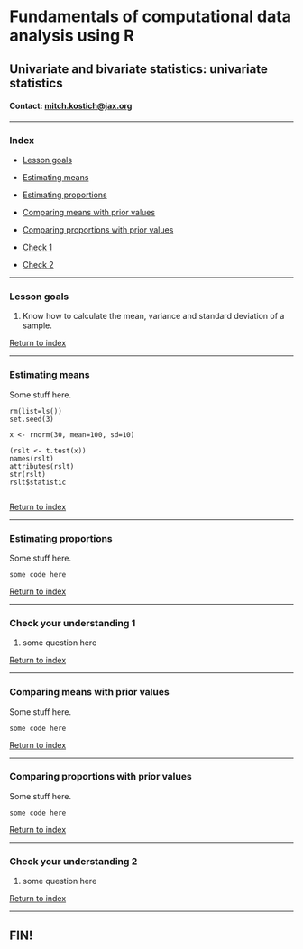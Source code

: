 # Fundamentals of computational data analysis using R
## Univariate and bivariate statistics: univariate statistics
#### Contact: mitch.kostich@jax.org

---

### Index

- [Lesson goals](#lesson-goals)
- [Estimating means](#estimating-means)
- [Estimating proportions](#estimating-proportions)
- [Comparing means with prior values](#comparing-means-with-prior-values)
- [Comparing proportions with prior values](#comparing-proportions-with-prior-values)

- [Check 1](#check-your-understanding-1)
- [Check 2](#check-your-understanding-2)

---

### Lesson goals

1) Know how to calculate the mean, variance and standard deviation of a sample.

[Return to index](#index)

---

### Estimating means

Some stuff here.

```
rm(list=ls())
set.seed(3)

x <- rnorm(30, mean=100, sd=10)

(rslt <- t.test(x))
names(rslt)
attributes(rslt)
str(rslt)
rslt$statistic


```

[Return to index](#index)

---

### Estimating proportions

Some stuff here.

```
some code here

```

[Return to index](#index)

---

### Check your understanding 1

1) some question here

[Return to index](#index)

---

### Comparing means with prior values

Some stuff here.

```
some code here

```

[Return to index](#index)

---

### Comparing proportions with prior values

Some stuff here.

```
some code here

```

[Return to index](#index)

---

### Check your understanding 2

1) some question here

[Return to index](#index)

---

## FIN!
